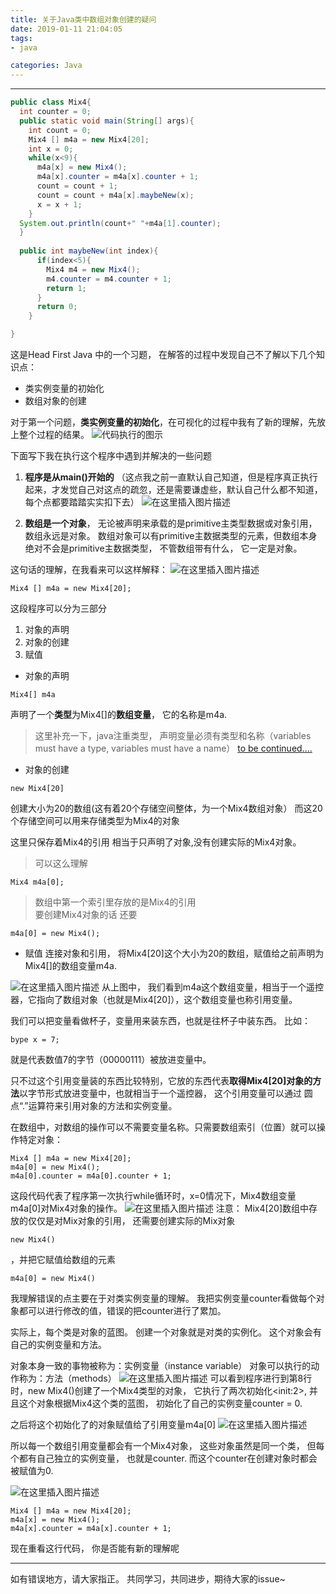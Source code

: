 ```yaml
---
title: 关于Java类中数组对象创建的疑问
date: 2019-01-11 21:04:05
tags:
- java

categories: Java
---
```



---
```java
public class Mix4{
  int counter = 0;
  public static void main(String[] args){
    int count = 0;
    Mix4 [] m4a = new Mix4[20];
    int x = 0;
    while(x<9){
      m4a[x] = new Mix4();
      m4a[x].counter = m4a[x].counter + 1;
      count = count + 1;
      count = count + m4a[x].maybeNew(x);
      x = x + 1;
    }
  System.out.println(count+" "+m4a[1].counter);
  }
  
  public int maybeNew(int index){
      if(index<5){
        Mix4 m4 = new Mix4();
        m4.counter = m4.counter + 1;
        return 1;
      }
      return 0;
    }

}
```
这是Head First Java 中的一个习题， 在解答的过程中发现自己不了解以下几个知识点：

- 类实例变量的初始化
- 数组对象的创建

对于第一个问题，**类实例变量的初始化**，在可视化的过程中我有了新的理解，先放上整个过程的结果。
![代码执行的图示](https://raw.githubusercontent.com/Jane-QinJ/Jane-QinJ.github.io/master/images/1.png)

下面写下我在执行这个程序中遇到并解决的一些问题
1. **程序是从main()开始的**
	（这点我之前一直默认自己知道，但是程序真正执行起来，才发觉自己对这点的疏忽，还是需要谦虚些，默认自己什么都不知道，每个点都要踏踏实实扣下去）
	![在这里插入图片描述](https://img-blog.csdnimg.cn/20190113151016479.png?x-oss-process=image/watermark,type_ZmFuZ3poZW5naGVpdGk,shadow_10,text_aHR0cHM6Ly9ibG9nLmNzZG4ubmV0L1FpbnFpblRheWxvcg==,size_16,color_FFFFFF,t_100)

2. **数组是一个对象**， 无论被声明来承载的是primitive主类型数据或对象引用，数组永远是对象。
数组对象可以有primitive主数据类型的元素，但数组本身绝对不会是primitive主数据类型， 不管数组带有什么， 它一定是对象。



这句话的理解，在我看来可以这样解释：
![在这里插入图片描述](https://img-blog.csdnimg.cn/20190113151905260.png?x-oss-process=image/watermark,type_ZmFuZ3poZW5naGVpdGk,shadow_10,text_aHR0cHM6Ly9ibG9nLmNzZG4ubmV0L1FpbnFpblRheWxvcg==,size_16,color_FFFFFF,t_70)



```
Mix4 [] m4a = new Mix4[20];
```

这段程序可以分为三部分
1. 对象的声明
2. 对象的创建
3. 赋值

- 对象的声明
```
Mix4[] m4a
```

声明了一个**类型**为Mix4[]的**数组变量**， 它的名称是m4a.
> 这里补充一下，java注重类型， 声明变量必须有类型和名称（variables must have a type, variables must have a name）
[to be continued....]()

- 对象的创建

```
new Mix4[20]
```
创建大小为20的数组(这有着20个存储空间整体，为一个Mix4数组对象）
而这20个存储空间可以用来存储类型为Mix4的对象

这里只保存着Mix4的引用
相当于只声明了对象,没有创建实际的Mix4对象。
>可以这么理解
```
Mix4 m4a[0];
```
>数组中第一个索引里存放的是Mix4的引用  
>要创建Mix4对象的话 还要
```
m4a[0] = new Mix4();
```

- 赋值
连接对象和引用， 将Mix4[20]这个大小为20的数组，赋值给之前声明为Mix4[]的数组变量m4a.

![在这里插入图片描述](https://img-blog.csdnimg.cn/20190113154401235.png?x-oss-process=image/watermark,type_ZmFuZ3poZW5naGVpdGk,shadow_10,text_aHR0cHM6Ly9ibG9nLmNzZG4ubmV0L1FpbnFpblRheWxvcg==,size_16,color_FFFFFF,t_70)
从上图中， 我们看到m4a这个数组变量，相当于一个遥控器，它指向了数组对象（也就是Mix4[20]），这个数组变量也称引用变量。

我们可以把变量看做杯子，变量用来装东西，也就是往杯子中装东西。
比如： 
```
bype x = 7;
```
就是代表数值7的字节（00000111）被放进变量中。

只不过这个引用变量装的东西比较特别，它放的东西代表**取得Mix4[20]对象的方法**以字节形式放进变量中，也就相当于一个遥控器， 这个引用变量可以通过 圆点“.”运算符来引用对象的方法和实例变量。

在数组中，对数组的操作可以不需要变量名称。只需要数组索引（位置）就可以操作特定对象：
```
Mix4 [] m4a = new Mix4[20];
m4a[0] = new Mix4();
m4a[0].counter = m4a[0].counter + 1;
```
这段代码代表了程序第一次执行while循环时，x=0情况下，Mix4数组变量m4a[0]对Mix4对象的操作。
![在这里插入图片描述](https://img-blog.csdnimg.cn/20190113160332134.png?x-oss-process=image/watermark,type_ZmFuZ3poZW5naGVpdGk,shadow_10,text_aHR0cHM6Ly9ibG9nLmNzZG4ubmV0L1FpbnFpblRheWxvcg==,size_16,color_FFFFFF,t_70)
注意：
Mix4[20]数组中存放的仅仅是对Mix对象的引用， 还需要创建实际的Mix对象
```
new Mix4()
```
，并把它赋值给数组的元素
```
m4a[0] = new Mix4()
```

我理解错误的点主要在于对类实例变量的理解。
我把实例变量counter看做每个对象都可以进行修改的值，错误的把counter进行了累加。

实际上，每个类是对象的蓝图。 创建一个对象就是对类的实例化。 这个对象会有自己的实例变量和方法。

对象本身一致的事物被称为：实例变量（instance variable）
对象可以执行的动作称为：方法（methods）
![在这里插入图片描述](https://img-blog.csdnimg.cn/20190113161209191.png?x-oss-process=image/watermark,type_ZmFuZ3poZW5naGVpdGk,shadow_10,text_aHR0cHM6Ly9ibG9nLmNzZG4ubmV0L1FpbnFpblRheWxvcg==,size_16,color_FFFFFF,t_70)
可以看到程序进行到第8行时，new Mix4()创建了一个Mix4类型的对象， 它执行了两次初始化\<init:2>, 并且这个对象根据Mix4这个类的蓝图， 初始化了自己的实例变量counter = 0.

之后将这个初始化了的对象赋值给了引用变量m4a[0]
![在这里插入图片描述](https://img-blog.csdnimg.cn/20190113161432105.png?x-oss-process=image/watermark,type_ZmFuZ3poZW5naGVpdGk,shadow_10,text_aHR0cHM6Ly9ibG9nLmNzZG4ubmV0L1FpbnFpblRheWxvcg==,size_16,color_FFFFFF,t_70)

所以每一个数组引用变量都会有一个Mix4对象， 这些对象虽然是同一个类， 但每个都有自己独立的实例变量， 也就是counter. 而这个counter在创建对象时都会被赋值为0.

![在这里插入图片描述](https://img-blog.csdnimg.cn/20190113162729536.png?x-oss-process=image/watermark,type_ZmFuZ3poZW5naGVpdGk,shadow_10,text_aHR0cHM6Ly9ibG9nLmNzZG4ubmV0L1FpbnFpblRheWxvcg==,size_16,color_FFFFFF,t_70)

```
Mix4 [] m4a = new Mix4[20];
m4a[x] = new Mix4();
m4a[x].counter = m4a[x].counter + 1;
```
现在重看这行代码， 你是否能有新的理解呢

---

如有错误地方，请大家指正。
共同学习，共同进步，期待大家的issue~